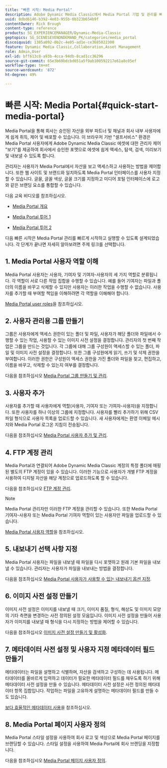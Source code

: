 ```yaml
---
title: "빠른 시작: Media Portal"
description: Adobe Dynamic Media Classic에서 Media Portal 기법 및 관리를 빠르게 시작하고 실행하는 데 도움이 되는 Media Portal 소개 및 빠른 시작입니다.
uuid: 0dbd6146-b392-4e03-955b-0b323b654b9f
contentOwner: Rick Brough
content-type: reference
products: SG_EXPERIENCEMANAGER/Dynamic-Media-Classic
geptopics: SG_SCENESEVENONDEMAND_PK/categories/media_portal
discoiquuid: 1385a092-0b2c-4e05-ad1e-ce3685022300
feature: Dynamic Media Classic,Collaboration,Asset Management
role: Admin,User
exl-id: bff613c8-a93b-4cca-94db-8cad1cc36296
source-git-commit: 65e3b69bdcbd651a5f9ab100592217e61a8c05ef
workflow-type: tm+mt
source-wordcount: '872'
ht-degree: 49%

---
```


# 빠른 시작: Media Portal{#quick-start-media-portal}

Media Portal을 통해 회사는 승인된 자산을 외부 파트너 및 채널과 회사 내부 사용자에게 쉽게 취득, 제어 및 배포할 수 있습니다. 이 브라우저 기반 &quot;셀프서비스&quot; 환경은 Media Portal 사용자에게 Adobe Dynamic Media Classic 에셋에 대한 관리자 제어 &quot;보기&quot;를 제공하여 회사에서 승인한 포맷으로 에셋에 쉽게 액세스, 탐색, 검색, 미리보기 및 내보낼 수 있도록 합니다.

관리자는 사용자가 Media Portal에서 자산을 보고 액세스하고 사용하는 방법을 제어합니다. 또한 웹 사이트 및 브랜드와 일치하도록 Media Portal 인터페이스를 사용자 지정할 수 있습니다. 글꼴, 글꼴 색상, 글꼴 크기를 지정하고 미디어 포털 인터페이스에 로고와 같은 브랜딩 요소를 통합할 수 있습니다.

다음 교육 비디오를 참조하십시오.

* [Media Portal 개요](https://s7d5.scene7.com/s7viewers/html5/VideoViewer.html?videoserverurl=https://s7d5.scene7.com/is/content/&amp;emailurl=https://s7d5.scene7.com/s7/emailFriend&amp;serverUrl=https://s7d5.scene7.com/is/image/&amp;config=Scene7SharedAssets/Universal_HTML5_Video&amp;contenturl=https://s7d5.scene7.com/skins/&amp;asset=S7tutorials/544_mp_overview1_converted%20renamed_Done-AVS)

* [Media Portal 투어 1](https://s7d5.scene7.com/s7viewers/html5/VideoViewer.html?videoserverurl=https://s7d5.scene7.com/is/content/&amp;emailurl=https://s7d5.scene7.com/s7/emailFriend&amp;serverUrl=https://s7d5.scene7.com/is/image/&amp;config=Scene7SharedAssets/Universal_HTML5_Video&amp;contenturl=https://s7d5.scene7.com/skins/&amp;asset=S7tutorials/545_mp_tour1_user_converted%20renamed_Done-AVS)

* [Media Portal 투어 2](https://s7d5.scene7.com/s7viewers/html5/VideoViewer.html?videoserverurl=https://s7d5.scene7.com/is/content/&amp;emailurl=https://s7d5.scene7.com/s7/emailFriend&amp;serverUrl=https://s7d5.scene7.com/is/image/&amp;config=Scene7SharedAssets/Universal_HTML5_Video&amp;contenturl=https://s7d5.scene7.com/skins/&amp;asset=S7tutorials/546_mp_tour2_admin_converted%20renamed_Done-AVS)

다음 빠른 시작은 Media Portal 관리를 빠르게 시작하고 실행할 수 있도록 설계되었습니다. 각 단계가 끝나면 자세히 알아보려면 주제 링크를 선택합니다.

## 1. Media Portal 사용자 역할 이해

Media Portal 사용자는 사용자, 기여자 및 기여자-사용자의 세 가지 역할로 분류됩니다. 각 역할이 서로 다른 작업 집합을 수행할 수 있습니다. 예를 들어 기여자는 파일과 폴더의 이름을 바꾸고 삭제할 수 있지만 사용자는 이러한 작업을 수행할 수 없습니다. 사용자를 추가할 때 부여할 책임을 이해하려면 각 역할을 이해해야 합니다. 

[Media Portal user roles](media-portal-user-roles.md#media_portal_user_roles)을 참조하십시오.

## 2. 사용자 관리용 그룹 만들기

그룹은 사용자에게 액세스 권한이 있는 폴더 및 파일, 사용자가 해당 폴더와 파일에서 수행할 수 있는 작업, 사용할 수 있는 이미지 사전 설정을 결정합니다. 관리자의 첫 번째 작업은 그룹을 만드는 것입니다. 각 그룹에 대해 그룹 구성원이 액세스할 수 있는 폴더, 파일 및 이미지 사전 설정을 결정합니다. 또한 그룹 구성원에게 읽기, 쓰기 및 삭제 권한을 부여합니다. 이러한 권한은 구성원이 액세스 권한을 가진 폴더와 파일을 찾고, 편집하고, 이름을 바꾸고, 삭제할 수 있는지 여부를 결정합니다. 

다음을 참조하십시오 [Media Portal 그룹 만들기 및 관리](creating-media-portal-groups.md#creating_and_managing_media_portal_groups).

## 3. 사용자 추가

사용자를 추가할 때 사용자에게 역할(사용자, 기여자 또는 기여자-사용자)을 지정합니다. 또한 사용자를 하나 이상의 그룹에 지정합니다. 사용자를 빨리 추가하기 위해 CSV 파일 형식으로 사용자 목록을 업로드할 수 있습니다. 새 사용자에게는 환영 이메일 메시지와 Media Portal 로그온 지침이 전송됩니다. 

다음을 참조하십시오 [Media Portal 사용자 추가 및 관리](adding-media-portal-users.md#adding_and_managing_media_portal_users).

## 4. FTP 계정 관리

Media Portal과 연결되어 Adobe Dynamic Media Classic 계정의 특정 폴더에 매핑된 별도의 FTP 계정이 있을 수 있습니다. 이러한 기능으로 사용자가 개별 FTP 계정을 사용하여 디지털 자산을 해당 계정으로 업로드하도록 할 수 있습니다.

다음을 참조하십시오 [FTP 계정 관리](ftp-accounts.md#managing_ftp_accounts).

>[!NOTE]
>
>Media Portal 관리자만 이러한 FTP 계정을 관리할 수 있습니다. 또한 Media Portal 기여자-사용자 또는 Media Portal 기여자 역할이 있는 사용자만 파일을 업로드할 수 있습니다.

[Media Portal 사용자 역할](media-portal-user-roles.md#media_portal_user_roles)을 참조하십시오.

## 5. 내보내기 선택 사항 지정

Media Portal 사용자는 파일을 내보낼 때 파일을 다시 포맷하고 원래 기본 파일을 내보낼 수 있습니다. 관리자는 사용자가 파일을 내보내는 방법을 결정합니다. 

다음을 참조하십시오 [Media Portal 사용자가 사용할 수 있는 내보내기 옵션 지정](specifying-export-options-available-media.md#specifying_export_options_available_to_media_portal_users).

## 6. 이미지 사전 설정 만들기

이미지 사전 설정은 이미지를 내보낼 때 크기, 이미지 품질, 형식, 해상도 및 이미지 모양의 기타 측면을 변경하는 사전 정의된 설정 모음입니다. 이미지 사전 설정을 만들어 사용자가 이미지를 내보낼 때 형식을 다시 지정하는 방법을 제어할 수 있습니다. 

다음을 참조하십시오 [이미지 사전 설정 만들기 및 활성화](creating-enabling-image-presets.md#creating_and_enabling_image_presets).

## 7. 메타데이터 사전 설정 및 사용자 지정 메타데이터 필드 만들기

메타데이터는 파일을 설명하고 식별하며, 자산을 검색하고 구성하는 데 사용됩니다. 메타데이터를 올바르게 입력하고 데이터가 필요한 메타데이터 필드를 채우도록 하기 위해 메타데이터 사전 설정을 만들 수 있습니다. 메타데이터 사전 설정은 사전 정의된 메타데이터 항목 집합입니다. 작업하는 파일을 고유하게 설명하는 메타데이터 필드를 만들 수도 있습니다. 

[보다 효율적인 메타데이터 사용](making-efficient-metadata.md#making_more_efficient_use_of_metadata)을 참조하십시오.

## 8. Media Portal 페이지 사용자 정의

Media Portal 스타일 설정을 사용하여 회사 로고 및 색상으로 Media Portal 페이지를 브랜딩할 수 있습니다. 스타일 설정을 사용하여 Media Portal에 회사 브랜딩을 지정합니다.

다음을 참조하십시오 [Media Portal 페이지 사용자 정의](customizing-media-portal-screen.md#customizing_the_media_portal_screen).
